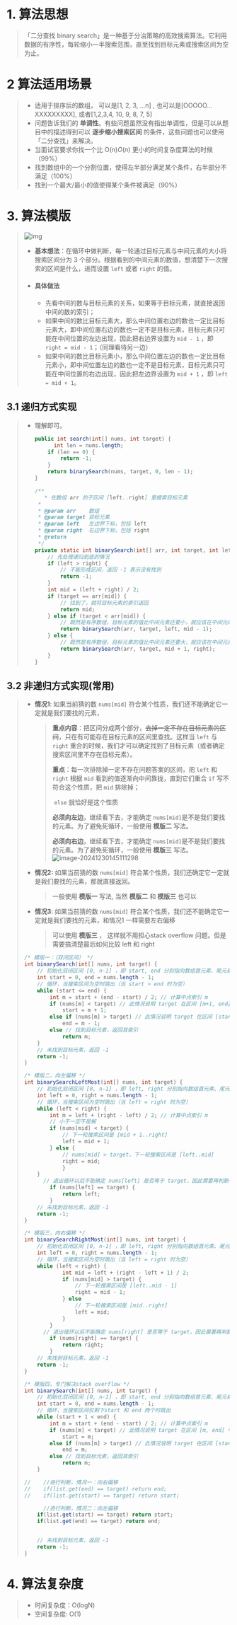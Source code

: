 # 1. 算法思想

> 「二分查找 binary search」是一种基于分治策略的高效搜索算法。它利用数据的有序性，每轮缩小一半搜索范围，直至找到目标元素或搜索区间为空为止。

# 2 算法适用场景

> - 适用于排序后的数组， 可以是[1, 2, 3, …n] , 也可以是[OOOOO…XXXXXXXXX], 或者[1,2,3,4, 10, 9, 8, 7, 5]
> - 问题告诉我们的 **单调性**。有些问题虽然没有指出单调性，但是可以从题目中的描述得到可以 **逐步缩小搜索区间** 的条件，这些问题也可以使用「二分查找」来解决。
> - 当面试官要求你找一个比 O(n)*O*(*n*) 更小的时间复杂度算法的时候（99%）
> - 找到数组中的一个分割位置，使得左半部分满足某个条件，右半部分不满足（100%）
> - 找到一个最大/最小的值使得某个条件被满足（90%）

# 3. 算法模版

> ![img](Binary_Search.assets/202305261900059.gif)
>
> - **基本想法**：在循环中做判断，每一轮通过目标元素与中间元素的大小将搜索区间分为 3 个部分。根据看到的中间元素的数值，想清楚下一次搜索的区间是什么，进而设置 `left` 或者 `right` 的值。
>
> - #### 具体做法
>
>   - 先看中间的数与目标元素的关系，如果等于目标元素，就直接返回中间的数的索引；
>   - 如果中间的数比目标元素大，那么中间位置右边的数也一定比目标元素大，即中间位置右边的数也一定不是目标元素，目标元素只可能在中间位置的左边出现，因此把右边界设置为 `mid - 1` ，即 `right = mid - 1`；（同理看待另一边）
>   - 如果中间的数比目标元素小，那么中间位置左边的数也一定比目标元素小，即中间位置左边的数也一定不是目标元素，目标元素只可能在中间位置的右边出现，因此把左边界设置为 `mid + 1` ，即 `left = mid + 1`。

## 3.1 递归方式实现

> - 理解即可。
>
>   ```java
>   public int search(int[] nums, int target) {
>         int len = nums.length;
>       if (len == 0) {
>           return -1;
>       }
>       return binarySearch(nums, target, 0, len - 1);
>   }
>   
>   /**
>      * 在数组 arr 的子区间 [left..right] 里搜索目标元素
>    *
>    * @param arr    数组
>    * @param target 目标元素
>    * @param left   左边界下标，包括 left
>    * @param right  右边界下标，包括 right
>    * @return
>    */
>   private static int binarySearch(int[] arr, int target, int left, int right) {
>       // 先处理递归到底的情况
>       if (left > right) {
>           // 不能形成区间，返回 -1 表示没有找到
>           return -1;
>       }
>       int mid = (left + right) / 2;
>       if (target == arr[mid]) {
>           // 找到了，就将目标元素的索引返回
>           return mid;
>       } else if (target < arr[mid]) {
>           // 既然是有序数组，目标元素的值比中间元素还要小，就应该在中间元素的左边去找
>           return binarySearch(arr, target, left, mid - 1);
>       } else {
>           // 既然是有序数组，目标元素的值比中间元素还要大，就应该在中间元素的右边去找
>           return binarySearch(arr, target, mid + 1, right);
>       }
>   }
>   ```

## 3.2 非递归方式实现(常用)

> - **情况1**: 如果当前猜的数 `nums[mid]` 符合某个性质，我们还不能确定它一定就是我们要找的元素，
>
>   > **重点内容**：把区间分成两个部分，~~去掉一定不存在目标元素的区间~~，只在有可能存在目标元素的区间里查找。这样当 `left` 与 `right` 重合的时候，我们才可以确定找到了目标元素（或者确定搜索区间里不存在目标元素）。
>   >
>   > **重点**：每一次排除掉一定不存在问题答案的区间，把 `left` 和 `right` 根据 `mid` 看到的值逐渐向中间靠拢，直到它们重合	`if` 写不符合这个性质，把 `mid` 排除掉；
>   >
>   > ​	`else` 就恰好是这个性质
>   >
>   > **必须向左边**，继续看下去，才能确定 `nums[mid]`是不是我们要找的元素。为了避免死循环，一般使用 **模版二** 写法。
>   >
>   > **必须向右边**，继续看下去，才能确定 `nums[mid]`是不是我们要找的元素。为了避免死循环，一般使用 **模版三** 写法。
>   > ![image-20241230145111298](Binary_Search.assets/中间值.png)
>
> - **情况2:** 如果当前猜的数 `nums[mid]` 符合某个性质，我们还确定它一定就是我们要找的元素，那就直接返回。
>
>   > 一般使用 **模版一** 写法, 当然 **模版二** 和 **模版三** 也可以
>
> - **情况3**: 如果当前猜的数 `nums[mid]` 符合某个性质，我们还不能确定它一定就是我们要找的元素，和情况1 一样需要左右偏移
>
>   > 可以使用 **模版三** ， 这样就不用担心stack overflow 问题。但是需要搞清楚最后如何比较 left 和 right
>
> ```java
> /* 模版一：（双闭区间） */
> int binarySearch(int[] nums, int target) {
>     // 初始化双闭区间 [0, n-1] ，即 start, end 分别指向数组首元素、尾元素
>     int start = 0, end = nums.length - 1;
>     // 循环，当搜索区间为空时跳出（当 start > end 时为空）
>     while (start <= end) {
>         int m = start + (end - start) / 2; // 计算中点索引 m
>         if (nums[m] < target) // 此情况说明 target 在区间 [m+1, end] 中
>             start = m + 1;
>         else if (nums[m] > target) // 此情况说明 target 在区间 [start, m-1] 中
>             end = m - 1;
>         else // 找到目标元素，返回其索引
>             return m;
>     }
>     // 未找到目标元素，返回 -1
>     return -1;
> }
> 
> /* 模版二，向左偏移 */
> int binarySearchLeftMost(int[] nums, int target) {
>     // 初始化双闭区间 [0, n-1] ，即 left, right 分别指向数组首元素、尾元素
>     int left = 0, right = nums.length - 1;
>     // 循环，当搜索区间为空时跳出（当 left = right 时为空）
>     while (left < right) {
>         int m = left + (right - left) / 2; // 计算中点索引 m
>         // 小于一定不是解
>         if (nums[mid] < target) {
>             // 下一轮搜索区间是 [mid + 1..right]
>             left = mid + 1;
>         } else {
>             // nums[mid] > target，下一轮搜索区间是 [left..mid]
>             right = mid;
>             }
>     }
>   	// 退出循环以后不能确定 nums[left] 是否等于 target，因此需要再判断一次
>         if (nums[left] == target) {
>             return left;
>         }
>     // 未找到目标元素，返回 -1
>     return -1;
> }
> 
> /* 模版三，向右偏移 */
> int binarySearchRightMost(int[] nums, int target) {
>     // 初始化双闭区间 [0, n-1] ，即 left, right 分别指向数组首元素、尾元素
>     int left = 0, right = nums.length - 1;
>     // 循环，当搜索区间为空时跳出（当 left = right 时为空）
>     while (left < right) {
>             int mid = left + (right - left + 1) / 2;
>             if (nums[mid] > target) {
>                 // 下一轮搜索区间是 [left..mid - 1]
>                 right = mid - 1;
>             } else
>                 // 下一轮搜索区间是 [mid..right]
>                 left = mid;
>             }
>         }
>   	// 退出循环以后不能确定 nums[right] 是否等于 target，因此需要再判断一次
>         if (nums[right] == target) {
>             return right;
>         }
>     // 未找到目标元素，返回 -1
>     return -1;
> }
> 
> /* 模版四，专门解决stack overflow */
> int binarySearch(int[] nums, int target) {
>     // 初始化双闭区间 [0, n-1] ，即 start, end 分别指向数组首元素、尾元素
>     int start = 0, end = nums.length - 1;
>     // 循环，当搜索区间仅剩下start 和 end 两个时跳出
>     while (start + 1 < end) {
>         int m = start + (end - start) / 2; // 计算中点索引 m
>         if (nums[m] < target) // 此情况说明 target 在区间 [m, end] 中
>             start = m;
>         else if (nums[m] > target) // 此情况说明 target 在区间 [start, m] 中
>             end = m;
>         else // 找到目标元素，返回其索引
>             return m;
>     }
> 
> //  	//进行判断，情况一：向右偏移
> //    if(list.get(end) == target) return end;
> //    if(list.get(start) == target) return start;
> 
>   	//进行判断，情况二：向左偏移
>     if(list.get(start) == target) return start;  
>     if(list.get(end) == target) return end;
> 
> 
>     // 未找到目标元素，返回 -1
>     return -1;
> }
> ```



# 4. 算法复杂度

> - 时间复杂度：O(logN)
> - 空间复杂度: O(1)

